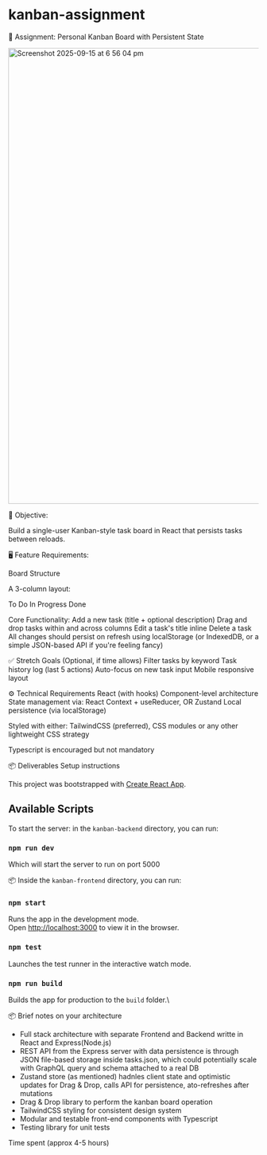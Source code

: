 # kanban-assignment

🧩 Assignment: Personal Kanban Board with Persistent State

<img width="1467" height="915" alt="Screenshot 2025-09-15 at 6 56 04 pm" src="https://github.com/user-attachments/assets/09daf413-608f-4c0b-994f-0e658e61540c" />


🎯 Objective:

Build a single-user Kanban-style task board in React that persists tasks between reloads. 

🖥️ Feature Requirements:

Board Structure

A 3-column layout:

To Do
In Progress
Done

Core Functionality:
Add a new task (title + optional description)
Drag and drop tasks within and across columns
Edit a task's title inline
Delete a task
All changes should persist on refresh using localStorage (or IndexedDB, or a simple JSON-based API if you're feeling fancy)

✅ Stretch Goals (Optional, if time allows)
Filter tasks by keyword
Task history log (last 5 actions)
Auto-focus on new task input
Mobile responsive layout

⚙️ Technical Requirements
React (with hooks)
Component-level architecture
State management via: React Context + useReducer, OR Zustand
Local persistence (via localStorage)

Styled with either: TailwindCSS (preferred), CSS modules or any other lightweight CSS strategy

Typescript is encouraged but not mandatory

📦 Deliverables
Setup instructions

This project was bootstrapped with [Create React App](https://github.com/facebook/create-react-app).

## Available Scripts

To start the server: in the `kanban-backend` directory, you can run:

### `npm run dev`

Which will start the server to run on port 5000


📦 Inside the `kanban-frontend` directory, you can run:

### `npm start`

Runs the app in the development mode.\
Open [http://localhost:3000](http://localhost:3000) to view it in the browser.

### `npm test`

Launches the test runner in the interactive watch mode.

### `npm run build`

Builds the app for production to the `build` folder.\

📦 Brief notes on your architecture
- Full stack architecture with separate Frontend and Backend writte in React and Express(Node.js)
- REST API from the Express server with data persistence is through JSON file-based storage inside tasks.json, which could potentially scale with GraphQL query and schema attached to a real DB
- Zustand store (as mentioned) hadnles client state and optimistic updates for Drag & Drop, calls API for persistence, ato-refreshes after mutations
- Drag & Drop library to perform the kanban board operation
- TailwindCSS styling for consistent design system
- Modular and testable front-end components with Typescript
- Testing library for unit tests

Time spent (approx 4-5 hours)
